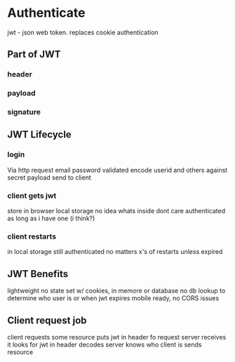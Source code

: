 # Authenticate
jwt - json web token.
replaces cookie authentication

## Part of JWT
### header
### payload
### signature


## JWT Lifecycle
### login
Via http request
email password validated
encode userid and others against secret payload
send to client
### client gets jwt
store in browser local storage
no idea whats inside
dont care
authenticated as long as i have one (i think?)
### client restarts
in local storage
still authenticated
no matters x's of restarts
unless expired

## JWT Benefits
lightweight
no state set w/ cookies, in memore or database
no db lookup to determine who user is or when jwt expires
mobile ready, no CORS issues

## Client request job
client requests some resource
puts jwt in header fo request
server receives it
looks for jwt in header
decodes
server knows who client is
sends resource
